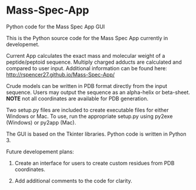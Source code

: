 # Mass-Spec-App
Python code for the Mass Spec App GUI

This is the Python source code for the Mass Spec App currently in developemet. 

Current App calculates the exact mass and molecular weight of a peptide/peptoid sequence. Multiply charged adducts are calculated and compared to user input. Additional information can be found here: http://rspencer27.github.io/Mass-Spec-App/

Crude models can be written in PDB format directly from the input sequence. Users may output the sequence as an alpha-helix or beta-sheet. **NOTE** not all coordinates are available for PDB generation. 

Two setup.py files are included to create executable files for either Windows or Mac. To use, run the appropriate setup.py using py2exe (Windows) or py2app (Mac).

The GUI is based on the Tkinter libraries. Python code is written in Python 3.

Future developement plans:

1) Create an interface for users to create custom residues from PDB coordinates.

2) Add additional comments to the code for clarity.
